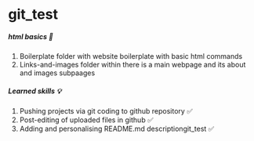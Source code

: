 # git_test
##### html basics 📙
1. Boilerplate folder with website boilerplate with basic html commands
2. Links-and-images folder within there is a main webpage and its about and images subpaages

##### Learned skills 💡
1. Pushing projects via git coding to github repository ✅
2. Post-editing of uploaded files in github ✅
3. Adding and personalising README.md descriptiongit_test ✅

